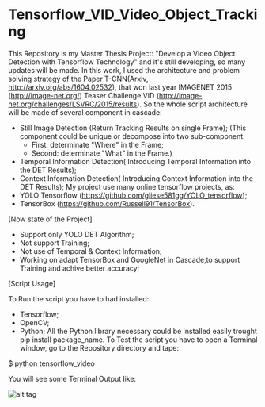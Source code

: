 # Tensorflow_VID_Video_Object_Tracking

This Repository is my Master Thesis Project: "Develop a Video Object Detection with Tensorflow Technology" 
and it's still developing, so many updates will be made.
In this work, I used the architecture and problem solving strategy of the Paper T-CNN(Arxiv, http://arxiv.org/abs/1604.02532), that won last year IMAGENET 2015 (http://image-net.org/) Teaser Challenge VID (http://image-net.org/challenges/LSVRC/2015/results).
So the whole script architecture will be made of several component in cascade:
  - Still Image Detection (Return Tracking Results on single Frame);
    (This component could be unique or decompose into two sub-component:
      - First: determinate "Where" in the Frame;
      - Second: determinate "What" in the Frame.)
  - Temporal Information Detection( Introducing Temporal Information into the DET Results);
  - Context Information Detection( Introducing Context Information into the DET Results);
My project use many online tensorflow projects, as: 
  - YOLO Tensorflow (https://github.com/gliese581gg/YOLO_tensorflow);
  - TensorBox (https://github.com/Russell91/TensorBox).

[Now state of the Project]

  - Support only YOLO DET Algorithm;
  - Not support Training;
  - Not use of Temporal & Context Information;
  - Working on adapt TensorBox and GoogleNet in Cascade,to support Training and achive better accuracy;

[Script Usage]

To Run the script you have to had installed:
  - Tensorflow;
  - OpenCV;
  - Python;
All the Python library necessary could be installed easily trought pip install package_name.
To Test the script you have to open a Terminal window, go to the Repository directory and tape:

$ python tensorflow_video

You will see some Terminal Output like:

![alt tag](https://github.com/DrewNF/Tensorflow_VID_Video_Object_Tracking/blob/master/terminal_output_run.png)



